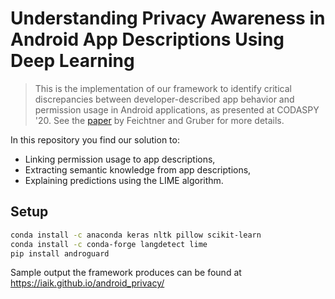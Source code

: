 # Understanding Privacy Awareness in Android App Descriptions Using Deep Learning

> This is the implementation of our framework to identify critical discrepancies between developer-described app behavior and permission usage in Android applications, as presented at CODASPY '20.
> See the [paper](https://pure.tugraz.at/ws/portalfiles/portal/26260487) by Feichtner and Gruber for more details.

In this repository you find our solution to:
 
- Linking permission usage to app descriptions,
- Extracting semantic knowledge from app descriptions,
- Explaining predictions using the LIME algorithm.

## Setup

```bash
conda install -c anaconda keras nltk pillow scikit-learn
conda install -c conda-forge langdetect lime
pip install androguard
```

Sample output the framework produces can be found at https://iaik.github.io/android_privacy/